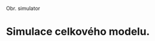 <div class="w3-row">
<div class="w3-half w3-center">

Obr. simulator

</div>
<div class="w3-half w3-justify w3-padding">

# Simulace celkového modelu. 


</div>
</div>